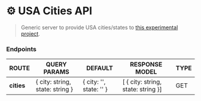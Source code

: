 # ⚙️ USA Cities API

> Generic server to provide USA cities/states to [this experimental project](https://github.com/felipesousa/usa-cities-app).

### Endpoints

| ROUTE | QUERY PARAMS | DEFAULT | RESPONSE MODEL | TYPE |
| ----------- | ----------- | ------ | --------- | --- |
| **cities** | { city: string, state: string } | { city: '', state: '' } | [ { city: string, state: string }] | GET |

